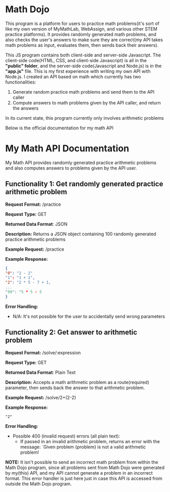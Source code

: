 # Math Dojo
This program is a platform for users to practice math problems(it's sort of like my own version of MyMathLab, WebAssign, and various other STEM practice platforms). It provides randomly generated math problems, and 
also checks the user's answers to make sure they are correct(my API takes math problems as input, evaluates them, then sends back their answers). 

This JS program contains both client-side and server-side Javascript. The client-side code(HTML, CSS, and client-side Javascript)
is all in the <b>"public" folder</b>, and the server-side code(Javascript and Node.js) is in the <b>"app.js"</b> file.
This is my first experience with writing my own API with Node.js. I created an API based on math which
currently has two functionalities: 
</p>
<ol>
  <li>Generate random practice math problems and send them to the API caller</li>
  <li>Compute answers to math problems given by the API caller, and return the answers</li>
</ol>

<p>In its current state, this program currently only involves arithmetic problems</p>
Below is the official documentation for my math API

# My Math API Documentation
My Math API provides randomly generated
practice arithmetic problems and also computes
answers to problems given by the API user.

## Functionality 1: Get randomly generated practice arithmetic problem
**Request Format:** /practice

**Request Type:** GET

**Returned Data Format**: JSON

**Description:** Returns a JSON object containing
100 randomly generated practice arithmetic problems

**Example Request:** /practice

**Example Response:**

```json
{
"0": "2 - 2"
"1": "1 + 1",
"2": "2 * 5 - 7 + 1,
...
"99": "5 * 5 - 5
}
```

**Error Handling:**
- N/A: It's not possible for the user to accidentally
send wrong parameters

## Functionality 2: Get answer to arithmetic problem
**Request Format:** /solve/:expression

**Request Type:** GET

**Returned Data Format**: Plain Text

**Description:** Accepts a math arithmetic problem as
a route(required) parameter, then sends back the answer
to that arithmetic problem.

**Example Request:** /solve/2+(2-2)

**Example Response:**

```
"2"
```

**Error Handling:**
- Possible 400 (invalid request) errors (all plain text):
  - If passed in an invalid arithmetic problem, returns an error with the message: `Given problem {problem} is not a valid arithmetic problem!

<b>NOTE:</b> It isn't possible to send an incorrect math problem from within the Math Dojo program,
since all problems sent from Math Dojo were generated by my(this) API, and my API cannot generate
a problem in an incorrect format. This error handler is just here just in case this API
is accessed from outside the Math Dojo program.


